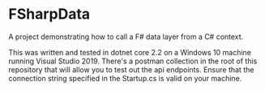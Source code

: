 # FSharpData
A project demonstrating how to call a F# data layer from a C# context. 

This was written and tested in dotnet core 2.2 on a Windows 10 machine running Visual Studio 2019. There's a postman collection in the root of this repository that will allow you to test out the api endpoints. Ensure that the connection string specified in the Startup.cs is valid on your machine.
